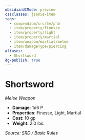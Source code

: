 ```yaml
---
obsidianUIMode: preview
cssclasses: json5e-item
tags:
  - compendium/src/5e/phb
  - item/property/finesse
  - item/property/light
  - item/property/martial
  - item/weapon/martial/melee
  - item/damageType/piercing
aliases:
  - Shortsword
dg-publish: true
---
```

# Shortsword
*Melee Weapon*  

- **Damage**: 1d6 P
- **Properties**: Finesse, Light, Martial
- **Cost**: 10 gp
- **Weight**: 2.0 lbs.

*Source: SRD / Basic Rules*